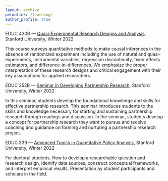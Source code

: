 ```yaml
---
layout: archive
permalink: /teaching/
author_profile: true
---
```


EDUC 430B — [Quasi-Experimental Research Designs and Analysis](https://explorecourses.stanford.edu/search?view=catalog&filter-coursestatus-Active=on&page=0&catalog=&q=EDUC430B), Stanford University, Winter 2022

This course surveys quantitative methods to make causal inferences in the absence of randomized experiment including the use of natural and quasi-experiments, instrumental variables, regression discontinuity, fixed effects estimators, and difference-in-differences. We emphasize the proper interpretation of these research designs and critical engagement with their key assumptions for applied researchers.

EDUC 352B — [Seminar in Developing Partnership Research](https://explorecourses.stanford.edu/search?view=catalog&filter-coursestatus-Active=on&page=0&catalog=&academicYear=&q=EDUC352B&collapse=), Stanford University, Winter 2022

In this seminar, students develop the foundational knowledge and skills for effective partnership research. This seminar introduces students to the skills and knowledge necessary for starting and sustaining partnership research through readings and discussion. In the seminar, students develop a concept for partnership research they want to pursue and receive coaching and guidance on forming and nurturing a partnership research project.

EDUC 339 — [Advanced Topics in Quantitative Policy Analysis](https://explorecourses.stanford.edu/search?view=catalog&filter-coursestatus-Active=on&page=0&catalog=&academicYear=&q=EDUC339&collapse=), Stanford University, Winter 2022

For doctoral students. How to develop a researchable question and research design, identify data sources, construct conceptual frameworks, and interpret empirical results. Presentation by student participants and scholars in the field.
